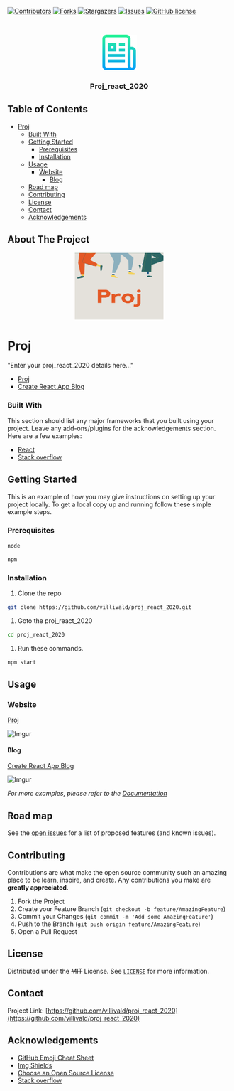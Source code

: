 
[![Contributors][contributors-shield]][contributors-url]
[![Forks][forks-shield]][forks-url]
[![Stargazers][stars-shield]][stars-url]
[![Issues][issues-shield]][issues-url]
[![GitHub license](https://img.shields.io/github/license/villivald/proj_react_2020)](https://github.com/villivald/proj_react_2020)


<!-- PROJECT LOGO -->
<br />
<p align="center">
  <a href="https://github.com/villivald/proj_react_2020">
    <img src="src/assets/logo-readme.png" alt="Logo" width="80" height="80">
  </a>

  <h3 align="center">Proj_react_2020</h3>
</p>



<!-- TABLE OF CONTENTS -->
## Table of Contents

- [Proj](#proj)
    - [Built With](#built-with)
  - [Getting Started](#getting-started)
    - [Prerequisites](#prerequisites)
    - [Installation](#installation)
  - [Usage](#usage)
    - [Website](#website)
      - [Blog](#blog)
  - [Road map](#road-map)
  - [Contributing](#contributing)
  - [License](#license)
  - [Contact](#contact)
  - [Acknowledgements](#acknowledgements)



<!-- ABOUT THE PROJECT -->
## About The Project
<p align="center">
  <a href="https://github.com/villivald/proj_react_2020">
    <img src="src/images/logo/103.png" alt="Logo" width="200" height="150">
  </a>
</p>

# Proj

<!-- Description -->
"Enter your proj_react_2020 details here..."
<br>
* [Proj](https://proj.create-react-app.com/)
* [Create React App Blog](https://create-react-app.com/)


### Built With
This section should list any major frameworks that you built using your project. Leave any add-ons/plugins for the acknowledgements section. Here are a few examples:
* [React](https://reactjs.org/docs/getting-started.html)
* [Stack overflow](https://stackoverflow.com/)


<!-- GETTING STARTED -->
## Getting Started

This is an example of how you may give instructions on setting up your project locally.
To get a local copy up and running follow these simple example steps.

### Prerequisites
```sh
node
```
```sh
npm
```

### Installation

1. Clone the repo
```sh
git clone https://github.com/villivald/proj_react_2020.git
```

1. Goto the proj_react_2020
```sh
cd proj_react_2020
```
1. Run these commands.
```sh
npm start
```


<!-- USAGE EXAMPLES -->
## Usage
### Website

[Proj](https://proj.create-react-app.com/)

![Imgur](https://i.imgur.com/1JJxOYF.png)

#### Blog

[Create React App Blog](https://create-react-app.com/)

![Imgur](https://i.imgur.com/0o2KKuo.png)

_For more examples, please refer to the [Documentation]()_



<!-- ROAD MAP -->
## Road map

See the [open issues](https://github.com/villivald/proj_react_2020/issues) for a list of proposed features (and known issues).



<!-- CONTRIBUTING -->
## Contributing

Contributions are what make the open source community such an amazing place to be learn, inspire, and create. Any contributions you make are **greatly appreciated**.

1. Fork the Project
2. Create your Feature Branch (`git checkout -b feature/AmazingFeature`)
3. Commit your Changes (`git commit -m 'Add some AmazingFeature'`)
4. Push to the Branch (`git push origin feature/AmazingFeature`)
5. Open a Pull Request



<!-- LICENSE -->
## License

Distributed under the <s>MIT</s> License. See [`LICENSE`](https://choosealicense.com) for more information.



<!-- CONTACT -->
## Contact

Project Link: [https://github.com/villivald/proj_react_2020](https://github.com/villivald/proj_react_2020)



<!-- ACKNOWLEDGEMENTS -->
## Acknowledgements
* [GitHub Emoji Cheat Sheet](https://www.webpagefx.com/tools/emoji-cheat-sheet)
* [Img Shields](https://shields.io)
* [Choose an Open Source License](https://choosealicense.com)
* [Stack overflow](http://stackoverflow.com/)


<!-- MARKDOWN LINKS & IMAGES -->
<!-- https://www.markdownguide.org/basic-syntax/#reference-style-links -->
[contributors-shield]: https://img.shields.io/github/contributors/villivald/proj_react_2020.svg?style=flat
[contributors-url]: https://github.com/villivald/proj_react_2020/graphs/contributors
[forks-shield]: https://img.shields.io/github/forks/villivald/proj_react_2020.svg?style=flat
[forks-url]: https://github.com/villivald/proj_react_2020/network/members
[stars-shield]: https://img.shields.io/github/stars/villivald/proj_react_2020.svg?style=flat
[stars-url]: https://github.com/villivald/proj_react_2020/stargazers
[issues-shield]: https://img.shields.io/github/issues/villivald/proj_react_2020.svg?style=flat
[issues-url]: https://github.com/villivald/proj_react_2020/issues
